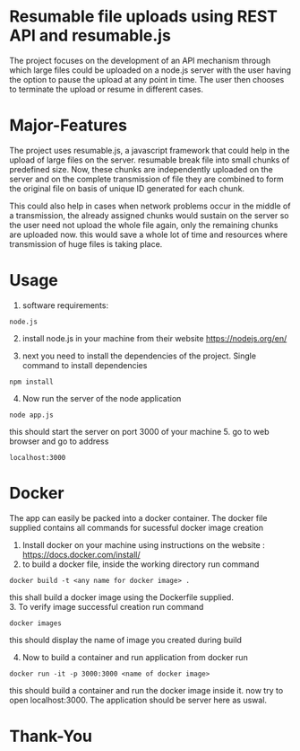 # Resumable file uploads using REST API and resumable.js
The project focuses on the development of an API mechanism through which large files could be uploaded on a node.js server with the user having the option to pause the upload at any point in time. The user then chooses to terminate the upload or resume in different cases.
# Major-Features
The project uses resumable.js, a javascript framework that could help in the upload of large files on the server. resumable break file into small chunks of predefined size. Now, these chunks are independently uploaded on the server and on the complete transmission of file they are combined to form the original file on basis of unique ID generated for each chunk.

This could also help in cases when network problems occur in the middle of a transmission, the already assigned chunks would sustain on the server so the user need not upload the whole file again, only the remaining chunks are uploaded now. this would save a whole lot of time and resources where transmission of huge files is taking place.

# Usage
1. software requirements: 
````
node.js
````
2. install node.js in your machine from their website https://nodejs.org/en/

3. next you need to install the dependencies of the project. Single command to install dependencies
````
npm install
````
4. Now run the server of the node application

````
node app.js
````
this should start the server on port 3000 of your machine
5. go to web browser and go to address
````
localhost:3000
````
# Docker

The app can easily be packed into a docker container. The docker file supplied contains all commands for sucessful docker image creation
<br/>
1. Install docker on your machine using instructions on the website : https://docs.docker.com/install/
2. to build a docker file, inside the working directory run command 
````
docker build -t <any name for docker image> .
````
this shall build a docker image using the Dockerfile supplied.<br>
3. To verify image successful creation run command

````
docker images
````
this should display the name of image you created during build

4. Now to build a container and run application from docker run
````
docker run -it -p 3000:3000 <name of docker image>
````
this should build a container and run the docker image inside it. now try to open localhost:3000. The application should be server here as uswal.

# Thank-You
